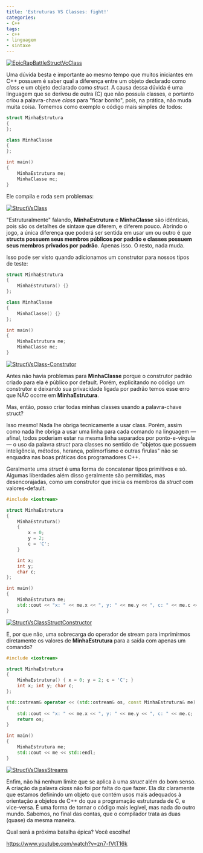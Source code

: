 ```yaml
---
title: 'Estruturas VS Classes: fight!'
categories:
- C++
tags:
- c++
- linguagem
- sintaxe
---
```


[![EpicRapBattleStructVcClass](https://farm6.staticflickr.com/5118/14250890913_37a06bf7a2_o.jpg)](https://www.flickr.com/photos/120157483@N04/14250890913/)





Uma dúvida besta e importante ao mesmo tempo que muitos iniciantes em C++ possuem é saber qual a diferença entre um objeto declarado como _class_ e um objeto declarado como _struct_. A causa dessa dúvida é uma linguagem que se derivou de outra (C) que não possuía classes, e portanto criou a palavra-chave _class_ para "ficar bonito", pois, na prática, não muda muita coisa. Tomemos como exemplo o código mais simples de todos:





```cpp
struct MinhaEstrutura
{
};

class MinhaClasse
{
};

int main()
{
    MinhaEstrutura me;
    MinhaClasse mc;
}


```






Ele compila e roda sem problemas:





[![StructVsClass](https://farm3.staticflickr.com/2918/14230192924_fd9c2fb490_z.jpg)](https://www.flickr.com/photos/120157483@N04/14230192924/)





"Estruturalmente" falando, **MinhaEstrutura** e **MinhaClasse** são idênticas, pois são os detalhes de sintaxe que diferem, e diferem pouco. Abrindo o jogo, a única diferença que poderá ser sentida em usar um ou outro é que **structs possuem seus membros públicos por padrão e classes possuem seus membros privados por padrão**. Apenas isso. O resto, nada muda.





Isso pode ser visto quando adicionamos um construtor para nossos tipos de teste:





```cpp
struct MinhaEstrutura
{
    MinhaEstrutura() {}
};

class MinhaClasse
{
    MinhaClasse() {}
};

int main()
{
    MinhaEstrutura me;
    MinhaClasse mc;
}


```






[![StructVsClass-Construtor](https://farm6.staticflickr.com/5073/14230273964_89e37e2487_z.jpg)](https://www.flickr.com/photos/120157483@N04/14230273964/)





Antes não havia problemas para **MinhaClasse** porque o construtor padrão criado para ela é público por default. Porém, explicitando no código um construtor e deixando sua privacidade ligada por padrão temos esse erro que NÃO ocorre em **MinhaEstrutura**.





Mas, então, posso criar todas minhas classes usando a palavra-chave struct?





Isso mesmo! Nada lhe obriga tecnicamente a usar class. Porém, assim como nada lhe obriga a usar uma linha para cada comando na linguagem — afinal, todos poderiam estar na mesma linha separados por ponto-e-vírgula — o uso da palavra _struct_ para classes no sentido de "objetos que possuem inteligência, métodos, herança, polimorfismo e outras firulas" não se enquadra nas boas práticas dos programadores C++.





Geralmente uma _struct_ é uma forma de concatenar tipos primitivos e só. Algumas liberdades além disso geralmente são permitidas, mas desencorajadas, como um construtor que inicia os membros da _struct_ com valores-default.





```cpp
#include <iostream>

struct MinhaEstrutura
{
    MinhaEstrutura()
    {
        x = 0;
        y = 2;
        c = 'C';
    }

    int x;
    int y;
    char c;
};

int main()
{
    MinhaEstrutura me;
    std::cout << "x: " << me.x << ", y: " << me.y << ", c: " << me.c << std::endl;
}


```






[![StructVsClassStructConstructor](https://farm6.staticflickr.com/5274/14207416246_60675f681a_z.jpg)](https://www.flickr.com/photos/120157483@N04/14207416246/)





E, por que não, uma sobrecarga do operador de stream para imprimirmos diretamente os valores de **MinhaEstrutura** para a saída com apenas um comando?





```cpp
#include <iostream>

struct MinhaEstrutura
{
    MinhaEstrutura() { x = 0; y = 2; c = 'C'; }
    int x; int y; char c;
};

std::ostream& operator << (std::ostream& os, const MinhaEstrutura& me)
{
    std::cout << "x: " << me.x << ", y: " << me.y << ", c: " << me.c;
    return os;
}

int main()
{
    MinhaEstrutura me;
    std::cout << me << std::endl;
}


```






[![StructVsClassStreams](https://farm3.staticflickr.com/2934/14043966560_422ae353d9_z.jpg)](https://www.flickr.com/photos/120157483@N04/14043966560/)





Enfim, não há nenhum limite que se aplica à uma _struct_ além do bom senso. A criação da palavra _class_ não foi por falta do que fazer. Ela diz claramente que estamos definindo um objeto que contém usos mais adequados à orientação a objetos de C++ do que a programação estruturada de C, e vice-versa. É uma forma de tornar o código mais legível, mas nada do outro mundo. Sabemos, no final das contas, que o compilador trata as duas (quase) da mesma maneira.





Qual será a próxima batalha épica? Você escolhe!





https://www.youtube.com/watch?v=zn7-fVtT16k



